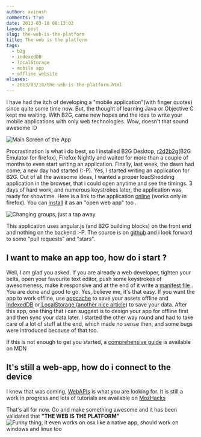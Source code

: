 ```yaml
---
author: avinash
comments: true
date: 2013-03-18 08:13:02
layout: post
slug: the-web-is-the-platform
title: The web is the platform
tags:
  - b2g
  - indexedDB
  - localStorage
  - mobile app
  - offline website
aliases:
  - 2013/03/18/the-web-is-the-platform.html
---
```


I have had the itch of developing a "mobile application"(with finger quotes) since quite some time now. But, the thought of learning Java or Objective C kept me waiting. With B2G, came new hopes and the idea to write your mobile applications with only web technologies. Wow, doesn't that sound awesome :D

![Main Screen of the App](http://img706.imageshack.us/img706/7110/shotcz.png)

Procrastination is what i do best, so I installed B2G Desktop, [r2d2b2g](http://people.mozilla.com/~myk/r2d2b2g/)(B2G Emulator for firefox), Firefox Nightly and waited for more than a couple of months to even start writing an application. Finally, last week, the dawn had come, a new day had started (:-P). Yes, I started writing an application for B2G. Out of all the awesome ideas, I wanted a proper loadShedding application in the browser, that i could open anytime and see the timings. 3 days of hard work, and numerous keystrokes later, the application was ready for showtime. Here is a link to the application [online](http://avinash.me/losh) (works only in firefox). You can [install](http://avinash.me/losh/i.html) it as an "open web app" too  .

![Changing groups, just a tap away](http://img838.imageshack.us/img838/4890/shot2a.png)



This application uses angular.js (and B2G building blocks) on the front end and nothing on the backend :-P. The source is on [github](http://github.com/hardfire/losh) and i look forward to some "pull requests" and "stars".



## I want to make an app too, how do i start ?



Well, I am glad you asked. If you are already a web developer, tighten your belts, open your favourite text editor, push some keystrokes of awesomeness, make it responsive and at the end of it write a [manifest file ](https://developer.mozilla.org/en/docs/Apps/Manifest). You are done and good to go. Yes, believe me, it's that easy. If you want the app to work offline, use [appcache](http://www.html5rocks.com/en/tutorials/appcache/beginner/) to save your assets offline and [IndexedDB](https://developer.mozilla.org/en-US/docs/IndexedDB) or[ LocalStorage ](https://developer.mozilla.org/en-US/docs/DOM/Storage#localStorage) ([another nice article](https://hacks.mozilla.org/2009/06/localstorage/)) to save your data. After this app, one thing that i can suggest is to design your app for offline first and then sync your data later. I started the other way round and had to take care of a lot of stuff at the end, which made no sense then, and some bugs were introduced because of that too.

If this is not enough to get you started, a [comprehensive guide](https://developer.mozilla.org/en-US/docs/Apps/Developing) is available on MDN



##  It's still a web-app, how do i connect to the device 



I knew that was coming, [WebAPIs](https://developer.mozilla.org/en-US/docs/WebAPI) is what you are looking for. It is still a work in progress and lots of tutorials are available on [MozHacks](https://hacks.mozilla.org/)

That's all for now. Go and make something awesome and it has been validated that **"THE WEB IS THE PLATFORM"**
![Funny thing, it even works on osx like a native app, should work on windows and linux too ](http://img692.imageshack.us/img692/4402/screenbiyq.jpg)

